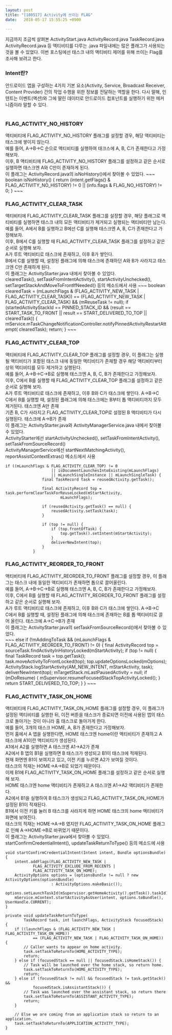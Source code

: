 ```yaml
---
layout: post
title: "[180517] Activity에 쓰이는 FLAG"
date:   2018-05-17 15:55:25 +0900

---
```

지금까지 조금씩 살펴본 ActivityStart.java ActivityRecord.java TaskRecord.java ActivityRecord.java 등 액티비티를 다루는 .java 파일내에는 많은 플래그가 사용되는 것을 볼 수 있었다. 이번 포스팅에선 태스크 내의 액티비티 제어를 위해 쓰이는 Flag를 조사해 보려고 한다.


<h3>Intent란?</h3>
안드로이드 앱을 구성하는 4가지 기본 요소(Activity, Service, Broadcast Receiver, Content Provider) 간의 작업 수행을 위한 정보를 전달하는 역할을 한다.
다시 말해, 인텐트는 이벤트(액션)와 그에 딸린 데이터로 안드로이드 컴포넌트를 실행하기 위한 메커니즘이라 말할 수 있다.
<br>
<br>
<h3>FLAG_ACTIVITY_NO_HISTORY</h3>
액티비티에 FLAG_ACTIVITY_NO_HISTORY 플래그를 설정할 경우, 해당 액티비티는 태스크에 쌓이지 않는다.<br>
예를 들어, A->B->C 순으로 액티비티를 실행하여 태크스에 A, B, C가 존재한다고 가정해보자.<br>
이후, B 액티비티에 FLAG_ACTIVITY_NO_HISTORY 플래그를 설정하고 같은 순서로 실행하면 태스크엔 A와 C만이 존재하게 된다.<br>
이 플래그는 ActivityRecord.java의 isNoHistory()에서 찾아볼 수 있었다.
~~~
boolean isNoHistory() {
    return (intent.getFlags() & FLAG_ACTIVITY_NO_HISTORY) != 0
            || (info.flags & FLAG_NO_HISTORY) != 0;
}
~~~
<br>
<h3>FLAG_ACTIVITY_CLEAR_TASK</h3>
액티비티에 FLAG_ACTIVITY_CLEAR_TASK 플래그를 설정할 경우, 해당 플래그로 액티비티를 실행하면 태스크 내의 모든 액티비티가 제거되고 실행되는 액티비티만 남는다.<br>
예를 들어, A에서 B를 실행하고 B에선 C를 실행해 태스크엔 A, B, C가 존재한다고 가정해보자.<br>
이후, B에서 C를 실행할 때 FLAG_ACTIVITY_CLEAR_TASK 플래그를 설정하고 같은 순서로 실행해 보자.<br>
A가 루트 액티비티로 태스크에 존재하고, 이후 B가 쌓인다.<br>
B에서 C를 실행할 때, 설정된 플래그에 의해 태스크에 존재하던 A와 B가 사라지고 태스크엔 C만 존재하게 된다.<br>
이 플래그는 ActivityStarter.java 내에서 찾아볼 수 있었다.<br>
clearedTask(), setTaskFromIntentActivity(), startActivityUnchecked(), setTargetStackAndMoveToFrontIfNeeded() 등의 메소드에서 사용
~~~
boolean clearedTask = (mLaunchFlags & (FLAG_ACTIVITY_NEW_TASK | FLAG_ACTIVITY_CLEAR_TASK))
        == (FLAG_ACTIVITY_NEW_TASK | FLAG_ACTIVITY_CLEAR_TASK) && (mReuseTask != null);
if (startedActivityStackId == PINNED_STACK_ID && (result == START_TASK_TO_FRONT
        || result == START_DELIVERED_TO_TOP || clearedTask)) {
    mService.mTaskChangeNotificationController.notifyPinnedActivityRestartAttempt(
            clearedTask);
    return;
}
~~~
<br>
<h3>FLAG_ACTIVITY_CLEAR_TOP</h3>
액티비티에 FLAG_ACTIVITY_CLEAR_TOP 플래그를 설정할 경우, 이 플래그는 실행될 액티비티가 포함된 태스크 내에 동일한 액티비티가 존재할 경우 해당 액티비티부터 상위 액티비티를 모두 제거하고 실행된다.<br>
예를 들어, A->B->C->B로 실행해 태스크엔 A, B, C, B가 존재한다고 가정해보자.<br>
이후, C에서 B를 실행할 때 FLAG_ACTIVITY_CLEAR_TOP 플래그를 설정하고 같은 순서로 실행해 보자.<br>
A가 루트 액티비티로 태스크에 존재하고, 이후 B와 C가 태스크에 쌓인다. A->B->C<br>
C에서 B를 실행할 때, 설정된 플래그에 의해 태스크에는 B부터 톱 액티비티까지 모두 제거된다. 태스크엔 A만 존재<br>
기존 B, C가 사라지고 FLAG_ACTIVITY_CLEAR_TOP로 설정된 B 액티비티가 다시 실행된다. 태스크에 A->B가 존재<br>
이 플래그는 ActivityStarter.java와 ActivityManagerService.java 내에서 찾아볼 수 있었다.<br>
ActivityStarter에선 startActivityUnchecked(), setTaskFromIntentActivity(), setTaskFromSourceRecord() <br>
ActivityManagerService에선 startNextMatchingActivity(), reportAssistContextExtras() 메소드에서 사용

~~~
if ((mLaunchFlags & FLAG_ACTIVITY_CLEAR_TOP) != 0
                    || isDocumentLaunchesIntoExisting(mLaunchFlags)
                    || mLaunchSingleInstance || mLaunchSingleTask) {
                final TaskRecord task = reusedActivity.getTask();

                final ActivityRecord top = task.performClearTaskForReuseLocked(mStartActivity,
                        mLaunchFlags);

                if (reusedActivity.getTask() == null) {
                    reusedActivity.setTask(task);
                }

                if (top != null) {
                    if (top.frontOfTask) {
                        top.getTask().setIntent(mStartActivity);
                    }
                    deliverNewIntent(top);
                }
            }
~~~

<h3>FLAG_ACTIVITY_REORDER_TO_FRONT</h3>
액티비티에 FLAG_ACTIVITY_REORDER_TO_FRONT 플래그를 설정할 경우, 이 플래그는 태스크 내에 동일한 액티비티가 존재하면 톱으로 끌어올린다.<br>
예를 들어, A->B->C->B로 실행해 태스크엔 A, B, C, B가 존재한다고 가정해보자.<br>
이후, C에서 B를 실행할 때 FLAG_ACTIVITY_REORDER_TO_FRONT 플래그를 설정하고 같은 순서로 실행해 보자.<br>
A가 루트 액티비티로 태스크에 존재하고, 이후 B와 C가 태스크에 쌓인다. A->B->C<br>
C에서 B를 실행할 때, 설정된 플래그에 의해 태스크에 존재하는 B를 톱 액티비티로 끌어 올린다. 태스크에 A->C->B가 존재<br>
이 플래그는 ActivityStarter.java의 setTaskFromSourceRecord()에서 찾아볼 수 있었다.<br>
~~~
else if (!mAddingToTask && (mLaunchFlags & FLAG_ACTIVITY_REORDER_TO_FRONT) != 0) {
            final ActivityRecord top = sourceTask.findActivityInHistoryLocked(mStartActivity);
            if (top != null) {
                final TaskRecord task = top.getTask();
                task.moveActivityToFrontLocked(top);
                top.updateOptionsLocked(mOptions);
                ActivityStack.logStartActivity(AM_NEW_INTENT, mStartActivity, task);
                deliverNewIntent(top);
                mTargetStack.mLastPausedActivity = null;
                if (mDoResume) {
                    mSupervisor.resumeFocusedStackTopActivityLocked();
                }
                return START_DELIVERED_TO_TOP;
            }
        }
~~~

<h3>FLAG_ACTIVITY_TASK_ON_HOME</h3>
액티비티에 FLAG_ACTIVITY_TASK_ON_HOME 플래그를 설정할 경우, 이 플래그가 설정된 액티비티를 실행한 뒤, 이전 버튼을 태스크가 종료되면 이전에 사용된 앱의 태스크로 돌아가는 것이 아니라 홈 태스크로 돌아가게 한다.<br>
예를 들어, 3개의 태스크 HOME, A, B가 존재한다고 가정해보자.<br>
먼저 홈에서 A 앱을 실행한다면, HOME 태스크엔 home이란 액티비티가 존재하고
A 태스크에 A1이란 액티비티가 생성된다.<br>
A1에서 A2를 실행하면 A 태스크엔 A1->A2가 존재<br>
A2에서 B 앱의 B1을 실행하면 B 태스크가 생성되고 B1이 태스크에 적재된다.<br>
현재 화면엔 B1이 보여지고 있고, 이전 키를 누르면 A2가 보여질 것이다.<br>
태스크의 적재는 HOME->A->B로 되었기 때문이다.<br>
이제 B1에 FLAG_ACTIVITY_TASK_ON_HOME 플래그를 설정하고 같은 순서로 실행해 보자.<br>
HOME 태스크엔 home 액티비티가 존재하고 A 태스크엔 A1->A2 액티비티가 존재한다.<br>
A2에서 B1을 실행하여 B 태스크가 생성되고 FLAG_ACTIVITY_TASK_ON_HOME가 설정된 B1이 적재된다.<br>
B1에서 이전 키를 눌러 B 태스크를 사라지게 하면 HOME 태스크의 home 액티비티가 화면에 보여진다.<br>
태스크의 적재는 HOME->A->B 였지만 FLAG_ACTIVITY_TASK_ON_HOME 플래그로 인해 A->HOME->B로 바뀌었기 때문이다.<br>
이 플래그는 ActivityStarter.java에서 찾아볼 수 있었다.<br>
startConfirmCredentialIntent(), updateTaskReturnToType() 등의 메소드에 사용

~~~
void startConfirmCredentialIntent(Intent intent, Bundle optionsBundle) {
    intent.addFlags(FLAG_ACTIVITY_NEW_TASK |
            FLAG_ACTIVITY_EXCLUDE_FROM_RECENTS |
            FLAG_ACTIVITY_TASK_ON_HOME);
    ActivityOptions options = (optionsBundle != null ? new ActivityOptions(optionsBundle)
                    : ActivityOptions.makeBasic());
    options.setLaunchTaskId(mSupervisor.getHomeActivity().getTask().taskId);
    mService.mContext.startActivityAsUser(intent, options.toBundle(), UserHandle.CURRENT);
}
~~~

~~~
private void updateTaskReturnToType(
        TaskRecord task, int launchFlags, ActivityStack focusedStack) {
    if ((launchFlags & (FLAG_ACTIVITY_NEW_TASK | FLAG_ACTIVITY_TASK_ON_HOME))
            == (FLAG_ACTIVITY_NEW_TASK | FLAG_ACTIVITY_TASK_ON_HOME)) {
        // Caller wants to appear on home activity.
        task.setTaskToReturnTo(HOME_ACTIVITY_TYPE);
        return;
    } else if (focusedStack == null || focusedStack.isHomeStack()) {
        // Task will be launched over the home stack, so return home.
        task.setTaskToReturnTo(HOME_ACTIVITY_TYPE);
        return;
    } else if (focusedStack != null && focusedStack != task.getStack() &&
            focusedStack.isAssistantStack()) {
        // Task was launched over the assistant stack, so return there
        task.setTaskToReturnTo(ASSISTANT_ACTIVITY_TYPE);
        return;
    }

    // Else we are coming from an application stack so return to an application.
    task.setTaskToReturnTo(APPLICATION_ACTIVITY_TYPE);
}
~~~
